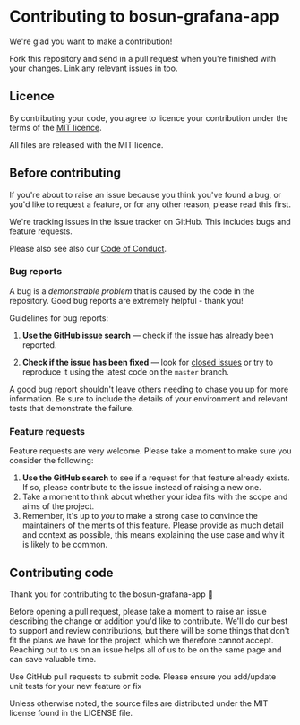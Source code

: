 # Contributing to bosun-grafana-app
 
We're glad you want to make a contribution!
 
Fork this repository and send in a pull request when you're finished with your changes. Link any relevant issues in too.
 
## Licence
 
By contributing your code, you agree to licence your contribution under the terms of the [MIT licence].
 
All files are released with the MIT licence.

## Before contributing

If you're about to raise an issue because you think you've found a bug, or you'd like to request a feature, or for any other reason, please read this first.

We're tracking issues in the issue tracker on GitHub. This includes bugs and feature requests. 

Please also see also our [Code of Conduct].

### Bug reports

A bug is a _demonstrable problem_ that is caused by the code in the repository. Good bug reports are extremely helpful - thank you!

Guidelines for bug reports:

1. **Use the GitHub issue search** &mdash; check if the issue has already been
   reported.

1. **Check if the issue has been fixed** &mdash; look for [closed issues] 
   or try to reproduce it using the latest code on the `master` branch.

A good bug report shouldn't leave others needing to chase you up for more information. 
Be sure to include the details of your environment and relevant tests that demonstrate the failure.

### Feature requests

Feature requests are very welcome. Please take a moment to make sure you consider the following:

1. **Use the GitHub search** to see if a request for that feature already exists. 
   If so, please contribute to the issue instead of raising a new one.
1. Take a moment to think about whether your idea fits with the scope and aims of the project.
1. Remember, it's up to *you* to make a strong case to convince the maintainers of the merits of this feature. 
   Please provide as much detail and context as possible, this means explaining the use case and why it is likely to be common.

## Contributing code

Thank you for contributing to the bosun-grafana-app :raised_hands:

Before opening a pull request, please take a moment to raise an issue describing the change or addition you'd like to 
contribute. We'll do our best to support and review contributions, but there will be some things that don't fit the 
plans we have for the project, which we therefore cannot accept. Reaching out to us on an issue helps all of us to be on 
the same page and can save valuable time.

Use GitHub pull requests to submit code.
Please ensure you add/update unit tests for your new feature or fix 

Unless otherwise noted, the source files are distributed under the MIT license found in the LICENSE file.

[Code of Conduct]: CODE_OF_CONDUCT.md "Code of Conduct"
[MIT licence]: LICENSE "MIT licence"
[closed issues]: https://github.com/bosun-monitor/bosun-grafana-app/issues?q=is%3Aissue+is%3Aclosed "closed issues"
[SlackInvite]: https://bosun.org/slackInvite
